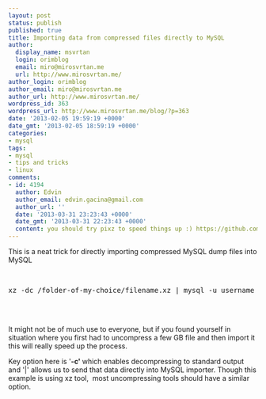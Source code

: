 ```yaml
---
layout: post
status: publish
published: true
title: Importing data from compressed files directly to MySQL
author:
  display_name: msvrtan
  login: orimblog
  email: miro@mirosvrtan.me
  url: http://www.mirosvrtan.me/
author_login: orimblog
author_email: miro@mirosvrtan.me
author_url: http://www.mirosvrtan.me/
wordpress_id: 363
wordpress_url: http://www.mirosvrtan.me/blog/?p=363
date: '2013-02-05 19:59:19 +0000'
date_gmt: '2013-02-05 18:59:19 +0000'
categories:
- mysql
tags:
- mysql
- tips and tricks
- linux
comments:
- id: 4194
  author: Edvin
  author_email: edvin.gacina@gmail.com
  author_url: ''
  date: '2013-03-31 23:23:43 +0000'
  date_gmt: '2013-03-31 22:23:43 +0000'
  content: you should try pixz to speed things up :) https://github.com/vasi/pixz
---
```

<p>This is a neat trick for directly importing compressed MySQL dump files into MySQL</p>
<p>&nbsp;</p>
<pre lang="bash">xz -dc /folder-of-my-choice/filename.xz | mysql -u username -pmy_password</pre><br />
&nbsp;</p>
<p>It might not be of much use to everyone, but if you found yourself in situation where you first had to uncompress a few GB file and then import it this will really speed up the process.</p>
<p>Key option here is '<strong>-c' </strong>which enables decompressing to standard output and '|' allows us to send that data directly into MySQL importer. Though this example is using xz tool,&nbsp; most uncompressing tools should have a similar option.</p>
<p>&nbsp;</p>
<p>&nbsp;</p>
